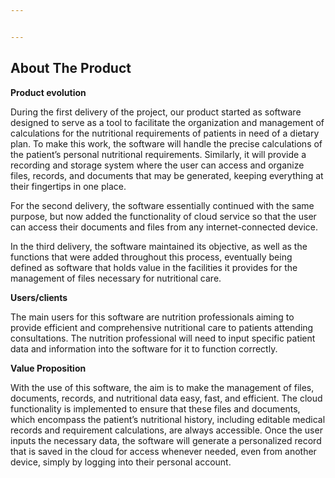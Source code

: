 ```yaml
---


---
```


<h2 id="about-the-product"><strong>About The Product</strong></h2>
<p><strong>Product evolution</strong></p>
<p>During the first delivery of the project, our product started as software designed to serve as a tool to facilitate the organization and management of calculations for the nutritional requirements of patients in need of a dietary plan. To make this work, the software will handle the precise calculations of the patient’s personal nutritional requirements. Similarly, it will provide a recording and storage system where the user can access and organize files, records, and documents that may be generated, keeping everything at their fingertips in one place.</p>
<p>For the second delivery, the software essentially continued with the same purpose, but now added the functionality of cloud service so that the user can access their documents and files from any internet-connected device.</p>
<p>In the third delivery, the software maintained its objective, as well as the functions that were added throughout this process, eventually being defined as software that holds value in the facilities it provides for the management of files necessary for nutritional care.</p>
<p><strong>Users/clients</strong></p>
<p>The main users for this software are nutrition professionals aiming to provide efficient and comprehensive nutritional care to patients attending consultations. The nutrition professional will need to input specific patient data and information into the software for it to function correctly.</p>
<p><strong>Value Proposition</strong></p>
<p>With the use of this software, the aim is to make the management of files, documents, records, and nutritional data easy, fast, and efficient. The cloud functionality is implemented to ensure that these files and documents, which encompass the patient’s nutritional history, including editable medical records and requirement calculations, are always accessible. Once the user inputs the necessary data, the software will generate a personalized record that is saved in the cloud for access whenever needed, even from another device, simply by logging into their personal account.</p>

